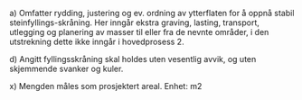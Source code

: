a) Omfatter rydding, justering og ev. ordning av ytterflaten for å oppnå stabil steinfyllings-skråning. Her inngår ekstra graving, lasting, transport, utlegging og planering av masser til eller fra de nevnte områder, i den utstrekning dette ikke inngår i hovedprosess 2.

d) Angitt fyllingsskråning skal holdes uten vesentlig avvik, og uten skjemmende svanker og kuler.

x) Mengden måles som prosjektert areal. Enhet: m2

